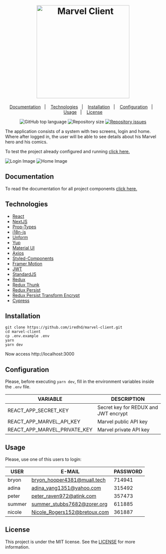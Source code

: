 <h1 align="center">
  <a href="http://marvel-client.iredhd.dev">
    <img alt="Marvel Client" src="https://res.cloudinary.com/iredhd/image/upload/v1594049613/marvel-client/logo.png" width=300 />
  </a>
</h1>

<p align="center">
  <a href="#documentation">Documentation</a>&nbsp;&nbsp;&nbsp;|&nbsp;&nbsp;&nbsp;
  <a href="#technologies">Technologies</a>&nbsp;&nbsp;&nbsp;|&nbsp;&nbsp;&nbsp;
  <a href="#installation">Installation</a>&nbsp;&nbsp;&nbsp;|&nbsp;&nbsp;&nbsp;
  <a href="#configuration">Configuration</a>&nbsp;&nbsp;&nbsp;|&nbsp;&nbsp;&nbsp;
  <a href="#usage">Usage</a>&nbsp;&nbsp;&nbsp;|&nbsp;&nbsp;&nbsp;
  <a href="#license">License</a>
</p>

<p align="center">
  <img alt="GitHub top language" src="https://img.shields.io/github/languages/top/iredhd/marvel-client.svg">

  <img alt="Repository size" src="https://img.shields.io/github/repo-size/iredhd/marvel-client.svg">

  <a href="https://github.com/iredhd/marvel-client/issues">
    <img alt="Repository issues" src="https://img.shields.io/github/issues/iredhd/marvel-client.svg">
  </a>
</p>

The application consists of a system with two screens, login and home. Where after logged in, the user will be able to see details about his Marvel hero and his comics.

To test the project already configured and running [click here.](http://marvel-client.iredhd.dev)

<img alt="Login Image" src="https://res.cloudinary.com/iredhd/image/upload/v1593406252/marvel-client/login.png"/>

<img alt="Home Image" src="https://res.cloudinary.com/iredhd/image/upload/v1593406191/marvel-client/home.png"/>

## Documentation
To read the documentation for all project components [click here.](http://marvel-client.iredhd.dev/docs/index.html)

## Technologies
- [React](https://github.com/facebook/react)
- [NextJS](https://github.com/vercel/next.js)
- [Prop-Types](https://github.com/facebook/prop-types)
- [i18n-js](https://github.com/fnando/i18n-js)
- [Unform](https://github.com/Rocketseat/unform)
- [Yup](https://github.com/jquense/yup)
- [Material UI](https://github.com/mui-org/material-ui)
- [Axios](https://github.com/axios/axios)
- [Styled-Components](https://github.com/styled-components/styled-components)
- [Framer Motion](https://github.com/framer/motion)
- [JWT](https://github.com/auth0/node-jsonwebtoken)
- [StandardJS](https://github.com/standard/standard)
- [Redux](https://github.com/reduxjs/redux)
- [Redux Thunk](https://github.com/reduxjs/redux-thunk)
- [Redux Persist](https://github.com/rt2zz/redux-persist)
- [Redux Persist Transform Encrypt](https://github.com/maxdeviant/redux-persist-transform-encrypt)
- [Cypress](https://github.com/cypress-io/cypress)

## Installation
```
git clone https://github.com/iredhd/marvel-client.git
cd marvel-client
cp .env.example .env
yarn
yarn dev
```
Now access http://localhost:3000

## Configuration
Please, before executing `yarn dev`, fill in the environment variables inside the `.env` file.

| VARIABLE  |  DESCRIPTION  |
| ------------------- | ------------------- |
| REACT_APP_SECRET_KEY |  Secret key for REDUX and JWT encrypt |
| REACT_APP_MARVEL_API_KEY |  Marvel public API key |
| REACT_APP_MARVEL_PRIVATE_KEY |  Marvel private API key |

## Usage
Please, use one of this users to login:

|  USER  |               E-MAIL             | PASSWORD |
| ------ | -------------------------------- | -------- |
|  bryon |   bryon_hooper4381@muall.tech    |  714941  |
|  adina |    adina_yang1351@yahoo.com      |  315492  |
|  peter |    peter_raven972@atink.com      |  357473  |
| summer |  summer_stubbs7682@zorer.org     |  611885  |
| nicole |  Nicole_Rogers152@bretoux.com    |  361887  |

## License
This project is under the MIT license. See the [LICENSE](https://github.com/iredhd/marvel-client/blob/master/LICENSE) for more information.
